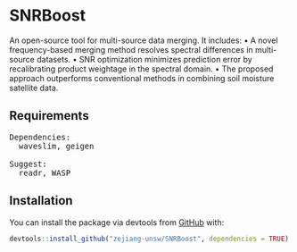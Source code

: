 # SNRBoost

An open-source tool for multi-source data merging. It includes: 
  •	A novel frequency-based merging method resolves spectral differences in multi-source datasets.
  •	SNR optimization minimizes prediction error by recalibrating product weightage in the spectral domain.
  •	The proposed approach outperforms conventional methods in combining soil moisture satellite data.

## Requirements
<pre>
Dependencies:
  waveslim, geigen

Suggest:
  readr, WASP
</pre>

## Installation

You can install the package via devtools from [GitHub](https://github.com/) with:

``` r
devtools::install_github("zejiang-unsw/SNRBoost", dependencies = TRUE)
```
